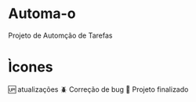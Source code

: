 # Automa-o
Projeto de Automção de Tarefas
#  Ìcones

:up: atualizações
:beetle: Correção de bug
:school_satchel: Projeto finalizado
